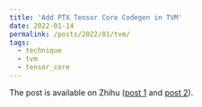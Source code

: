 ```yaml
---
title: 'Add PTX Tensor Core Codegen in TVM'
date: 2022-01-14
permalink: /posts/2022/01/tvm/
tags:
  - technique
  - tvm
  - tensor_core
---
```


The post is available on Zhihu ([post 1](https://zhuanlan.zhihu.com/p/455166274) and [post 2](https://zhuanlan.zhihu.com/p/456242751)).